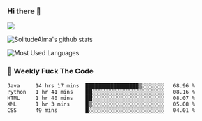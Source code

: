 ### Hi there 👋

<p>
  <a href="https://count.getloli.com/"><img src="https://count.getloli.com/get/@:solitudealma"></a>
</p>

![SolitudeAlma's github stats](https://github-readme-stats.vercel.app/api?username=solitudealma&show_icons=true&theme=radical)

![Most Used Languages](https://github-readme-stats.vercel.app/api/top-langs/?username=solitudealma&layout=compact&hide_border=true&theme=dark)
<!-- ![visitors](https://visitor-badge.glitch.me/badge?page_id=solitudealma.solitudealma.id) -->


### :dart: Weekly Fuck The Code

<!--START_SECTION:waka-->
```text
Java     14 hrs 17 mins  █████████████████▒░░░░░░░   68.96 % 
Python   1 hr 41 mins    ██░░░░░░░░░░░░░░░░░░░░░░░   08.16 % 
HTML     1 hr 40 mins    ██░░░░░░░░░░░░░░░░░░░░░░░   08.07 % 
XML      1 hr 3 mins     █▒░░░░░░░░░░░░░░░░░░░░░░░   05.08 % 
CSS      49 mins         █░░░░░░░░░░░░░░░░░░░░░░░░   04.01 % 
```
<!--END_SECTION:waka-->
